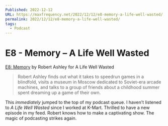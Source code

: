 ```yaml
---
Published: 2022-12-12
URL: https://maxfrequency.net/2022/12/12/e8-memory-a-life-well-wasted/
permalink: 2022/12/12/e8-memory-a-life-well-wasted/
tags:
  - Podcast
---
```

# E8 - Memory – A Life Well Wasted

[E8: Memory](http://alifewellwasted.com/) by Robert Ashley for A Life Well Wasted

> Robert Ashley finds out what it takes to speedrun games in a blindfold, visits a museum in Moscow dedicated to Soviet-era arcade machines, and talks to a group of friends about a childhood summer spent dreaming up a game of their own.

This *immediately* jumped to the top of my podcast queue. I haven’t listened to *A Life Well Wasted* since I worked at K-Mart. Thrilled to have a new episode in my feed. Robert knows how to make a captivating show. The magic of podcasting strikes again.
